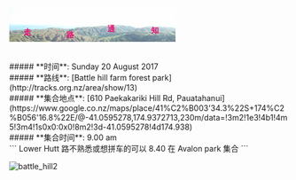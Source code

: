 ![skyline](_images/skyline2.png)

<br/>
##### **时间**: Sunday 20 August 2017
<br/>
##### **路线**: [Battle hill farm forest park](http://tracks.org.nz/area/show/13)
<br/>
##### **集合地点**: [610 Paekakariki Hill Rd, Pauatahanui](https://www.google.co.nz/maps/place/41%C2%B003'34.3%22S+174%C2%B056'16.8%22E/@-41.0595278,174.9372713,230m/data=!3m2!1e3!4b1!4m5!3m4!1s0x0:0x0!8m2!3d-41.0595278!4d174.938)
<br/>
##### **集合时间**: 9.00 am 
<br/>
``` Lower Hutt 路不熟悉或想拼车的可以 8.40 在 Avalon park 集合 ```
<br/>


![battle_hill2](_images/battle_hill2.jpg)
<br/>



